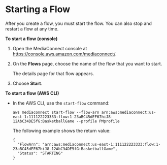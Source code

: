 # Starting a Flow<a name="flows-start"></a>

After you create a flow, you must start the flow\. You can also stop and restart a flow at any time\.

**To start a flow \(console\)**

1. Open the MediaConnect console at [https://console\.aws\.amazon\.com/mediaconnect/](https://console.aws.amazon.com/mediaconnect/)\.

1. On the **Flows** page, choose the name of the flow that you want to start\.

   The details page for that flow appears\.

1. Choose **Start**\.

**To start a flow \(AWS CLI\)**
+ In the AWS CLI, use the `start-flow` command:

  ```
  aws mediaconnect start-flow --flow-arn arn:aws:mediaconnect:us-east-1:111122223333:flow:1-23aBC45dEF67hiJ8-12AbC34DE5fG:BasketballGame --profile PMprofile
  ```

  The following example shows the return value:

  ```
  {
    "FlowArn": "arn:aws:mediaconnect:us-east-1:111122223333:flow:1-23aBC45dEF67hiJ8-12AbC34DE5fG:BasketballGame",
    "Status": "STARTING"
  }
  ```
